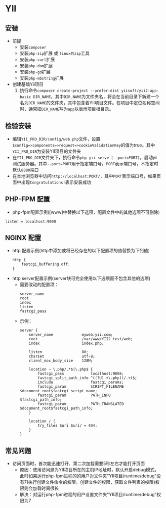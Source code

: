 # YII

## 安装
* 前提
    * 安装`composer`
    * 安装`php-zip`扩展 或 `linux的zip`工具 
    * 安装`php-curl`扩展
    * 安装`php-dom`扩展
    * 安装`php-gd`扩展 
    * 安装`php-mbstring`扩展 
* 创建基础Yii项目
    1. 执行命令`composer create-project --prefer-dist yiisoft/yii2-app-basic DIR_NAME`，其中`DIR_NAME`为文件夹名，将会在当前目录下新建一个名为`DIR_NAME`的文件夹，其中包含着YII项目文件。在项目中定位名称空间时，通常把`DIR_NAME`写为`app`以表示项目根目录。

## 检验安装
* 编辑`YII_PRO_DIR/config/web.php`文件，设置`$config=>components=>request=>cookieValidationKey`的值为true。其中`YII_PRO_DIR`为安装YII项目的文件夹
* 在`YII_PRO_DIR`文件夹下，执行命令`php yii serve [--port=PORT]`，启动yii测试服务器。其中`--port=PORT`用于指定端口号，`PORT`表示端口号，不指定时默认`8080`端口 
* 在本地浏览器中访问`http://localhost:PORT/`，其中`PORT`表示端口号，如果页面中出现`Congratulations!`表示安装成功 

## PHP-FPM 配置
* php-fpm配置示例([www]中替换以下选项，配置文件中的其他选项不可删除)
```
listen = localhost:9008
```

## NGINX 配置
* http 配置示例(http中添加或将已经存在的以下配置项的值替换为下列值)
    ```
    http {
        fastcgi_buffering off;
    }
    ```
* http server配置示例(server块可完全使用以下选项而不包含其他的选项) 
    * 需要改动的配置项：
        ```
        server_name
        root
        index
        listen
        fastcgi_pass
        ```
    * 示例：
        ```
        server {
            server_name             myweb.yii.com;
            root                    /var/www/YII2_test/web;
            index                   index.php; 

            listen                  80;
            charset                 utf-8;
            client_max_body_size    128M;

            location ~ \.php/.*$|\.php$ {
                fastcgi_pass            localhost:9008;
                fastcgi_split_path_info ^((?U).+\.php)(/.+)$;
                include                 fastcgi_params;
                fastcgi_param           SCRIPT_FILENAME         $document_root$fastcgi_script_name;
                fastcgi_param           PATH_INFO               $fastcgi_path_info;
                fastcgi_param           PATH_TRANSLATED         $document_root$fastcgi_path_info;
            }
            
            location / {
                try_files $uri $uri/ = 404;
            }
        }
        ```
    
## 常见问题
* 访问页面时，首次能迅速打开，第二次加载需要5秒左右才能打开页面 
    * 原因：使用访问源为YII项目所在的主机IP地址时，默认开启debug模式，此时如果运行php-fpm进程的的用户对文件夹"YII项目/runtime/debug"没有7(执行创建文件命令的权限，创建文件的权限，获取文件列表的权限)权限则会加载时间很长
    * 解决：对运行php-fpm进程的用户设置文件夹"YII项目/runtime/debug"权限为7


